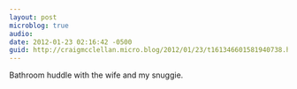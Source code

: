 ```yaml
---
layout: post
microblog: true
audio: 
date: 2012-01-23 02:16:42 -0500
guid: http://craigmcclellan.micro.blog/2012/01/23/t161346601581940738.html
---
```

Bathroom huddle with the wife and my snuggie.
